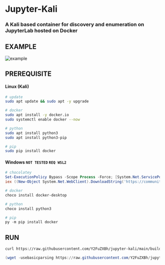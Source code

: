 # Jupyter-Kali
### A Kali based container for discovery and enumeration on JupyterLab hosted on Docker

## EXAMPLE
![example](https://user-images.githubusercontent.com/88941079/226449705-6d7f5186-e0e4-4ff9-818c-ff02ce74b45c.png)

## PREREQUISITE
#### Linux (Kali)
```bash
# update
sudo apt update && sudo apt -y upgrade

# docker
sudo apt install -y docker.io
sudo systemctl enable docker --now

# python
sudo apt install python3
sudo apt install python3-pip

# pip
sudo pip install docker
```

#### Windows `NOT TESTED` `REQ WSL2`
```powershell
# chocolatey
Set-ExecutionPolicy Bypass -Scope Process -Force; [System.Net.ServicePointManager]::SecurityProtocol = [System.Net.ServicePointManager]::SecurityProtocol -bor 3072
iex ((New-Object System.Net.WebClient).DownloadString('https://community.chocolatey.org/install.ps1'))

# docker
choco install docker-desktop

# python
choco install python3

# pip
py -m pip install docker
```

## RUN
```bash
curl https://raw.githubusercontent.com/Y2FuZXBh/jupyter-kali/main/build.py | sudo python3 -
```
```powershell
(wget -usebasicparsing https://raw.githubusercontent.com/Y2FuZXBh/jupyter-kali/main/build.py).content | python -
```
